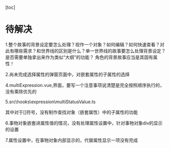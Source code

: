 [toc]

# 待解决

1.整个故事的背景设定要怎么处理？视作一个对象？如何编辑？如何快速查看？对此有哪些需求？和世界线的区别是什么？单一世界线的故事要怎么处理背景设定？是否需要单独拿出来作为类似“大纲”的功能？
角色的背景故事应当是其固有属性！

2.尚未完成选择属性的弹窗页面中，对嵌套属性的子属性的选择

4.multiExpression.vue,界面，要写一个注意事项说清楚是完全按照顺序执行的，没有乘除优先的

5.src\hooks\expression\multiStatusValue.ts

其中对于[]符号，没有制作查找对象（嵌套属性）中的子属性的功能

6.事物对象嵌套进属性值的情况，没有处理属性设置中，针对事物对象div的显示的设置

7.属性设置中，在事物对象内部显示的，代替属性显示一项没有完成